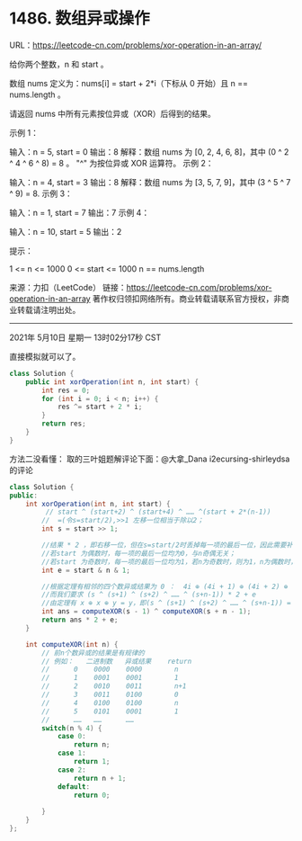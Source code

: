 # 1486. 数组异或操作

URL：https://leetcode-cn.com/problems/xor-operation-in-an-array/

给你两个整数，n 和 start 。

数组 nums 定义为：nums[i] = start + 2*i（下标从 0 开始）且 n == nums.length 。

请返回 nums 中所有元素按位异或（XOR）后得到的结果。

 

示例 1：

输入：n = 5, start = 0
输出：8
解释：数组 nums 为 [0, 2, 4, 6, 8]，其中 (0 ^ 2 ^ 4 ^ 6 ^ 8) = 8 。
     "^" 为按位异或 XOR 运算符。
示例 2：

输入：n = 4, start = 3
输出：8
解释：数组 nums 为 [3, 5, 7, 9]，其中 (3 ^ 5 ^ 7 ^ 9) = 8.
示例 3：

输入：n = 1, start = 7
输出：7
示例 4：

输入：n = 10, start = 5
输出：2


提示：

1 <= n <= 1000
0 <= start <= 1000
n == nums.length

来源：力扣（LeetCode）
链接：https://leetcode-cn.com/problems/xor-operation-in-an-array
著作权归领扣网络所有。商业转载请联系官方授权，非商业转载请注明出处。

---

2021年 5月10日 星期一 13时02分17秒 CST

直接模拟就可以了。

```java
class Solution {
    public int xorOperation(int n, int start) {
        int res = 0;
        for (int i = 0; i < n; i++) {
            res ^= start + 2 * i;
        }
        return res;
    }
}
```



方法二没看懂： 取的三叶姐题解评论下面：@大拿_Dana i2ecursing-shirleydsa 的评论

```java
class Solution {
public:
    int xorOperation(int n, int start) {
         // start ^ (start+2) ^ (start+4) ^ …… ^(start + 2*(n-1))
        //  =(令s=start/2),>>1 左移一位相当于除以2；
        int s = start >> 1;

        //结果 * 2 ，即右移一位，但在s=start/2时丢掉每一项的最后一位，因此需要补全，而对于二进制而言，最后一位只有0或1两种结果；
        //若start 为偶数时，每一项的最后一位均为0，与n奇偶无关；
        //若start 为奇数时，每一项的最后一位均为1，若n为奇数时，则为1，n为偶数时，则为0；
        int e = start & n & 1;

        //根据定理有相邻的四个数异或结果为 0 ：  4i ⊕ (4i + 1) ⊕ (4i + 2) ⊕ (4i + 3) = 0
        //而我们要求 (s ^ (s+1) ^ (s+2) ^ …… ^ (s+n-1)) * 2 + e
        //由定理有 x ⊕ x ⊕ y = y，即(s ^ (s+1) ^ (s+2) ^ …… ^ (s+n-1)) = （1 ^ 2 ^ 3 ^ …… ^ s - 1)(1 ^ 2 ^ 3 ^ …… ^ s - 1 ^ s ^ (s+1) ^ (s+2) ^ …… ^ (s+n-1));
        int ans = computeXOR(s - 1) ^ computeXOR(s + n - 1);
        return ans * 2 + e; 
    }

    int computeXOR(int n) {
        // 前n个数异或的结果是有规律的
        // 例如：   二进制数   异或结果    return
        //      0    0000    0000        n
        //      1    0001    0001        1
        //      2    0010    0011        n+1
        //      3    0011    0100        0
        //      4    0100    0100        n
        //      5    0101    0001        1
        //      ……   ……      ……
        switch(n % 4) {
            case 0:
                return n;
            case 1:
                return 1;
            case 2:
                return n + 1;
            default:
                return 0;
            
        }
    }
};
```

